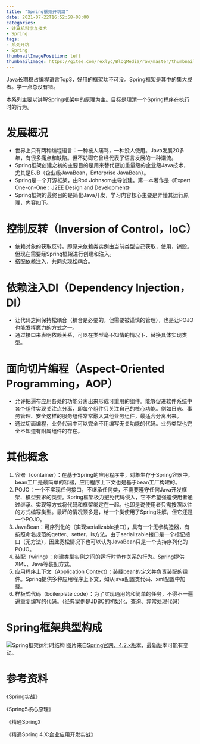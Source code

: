 ```yaml
---
title: "Spring框架开坑篇"
date: 2021-07-22T16:52:58+08:00
categories:
- 计算机科学与技术
- Spring
tags:
- 系列开坑
- Spring
thumbnailImagePosition: left
thumbnailImage: https://gitee.com/rexlyc/BlogMedia/raw/master/thumbnail/spring.jpg
---
```

Java长期稳占编程语言Top3，好用的框架功不可没。Spring框架是其中的集大成者。学一点总没有错。
<!--more-->
本系列主要以讲解Spring框架中的原理为主。目标是理清一个Spring程序在执行时的行为。
# 发展概况
- 世界上只有两种编程语言：一种被人痛骂，一种没人使用。Java发展20多年，有很多痛点和缺陷。但不妨碍它曾经代表了语言发展的一种潮流。
- Spring框架创建之初的主要目的是用来替代更加重量级的企业级Java技术，尤其是EJB（企业级JavaBean，Enterprise JavaBean）。
- Spring是一个开源框架，由Rod Johnsom主导创建。第一本著作是《Expert One-on-One：J2EE Design and Development》
- Spring框架的最终目的是简化Java开发，学习内容核心主要是弄懂其运行原理，内容如下。
# 控制反转（Inversion of Control，IoC）
- 依赖对象的获取反转。即原来依赖类实例由当前类型自己获取，使用，销毁。但现在需要经Spring框架进行创建和注入。
- 搭配依赖注入，共同实现松耦合。

# 依赖注入DI（Dependency Injection，DI）
- 让代码之间保持松耦合（耦合是必要的，但需要被谨慎的管理），也是让POJO也能发挥魔力的方式之一。
- 通过接口来表明依赖关系，可以在类型毫不知情的情况下，替换具体实现类型。

# 面向切片编程（Aspect-Oriented Programming，AOP）
- 允许把遍布应用各处的功能分离出来形成可重用的组件。能够促进软件系统中各个组件实现关注点分离，即每个组件只关注自己的核心功能。例如日志、事务管理、安全这样的服务组件常常融入其他业务组件，最适合分离出来。
- 通过切面编程，业务代码中可以完全不用编写无关功能的代码。业务类型也完全不知道有附属组件的存在。

# 其他概念
1. 容器（container）：在基于Spring的应用程序中，对象生存于Spring容器中。bean工厂是最简单的容器，应用程序上下文也是基于bean工厂构建的。
2. POJO：一个不实现任何接口，不继承任何类，不需要遵守任何Java开发框架、模型要求的类型。Spring框架极力避免代码侵入，它不希望强迫使用者通过继承、实现等方式将代码和框架绑定在一起。也即是说使用者只需按照以往的方式编写类型。最坏的情况顶多是，给一个类使用了Spring注解，但它还是一个POJO。
3. JavaBean：可序列化的（实现serializable接口），具有一个无参构造器，有按照命名规范的getter、setter、is方法。由于serializable接口是一个标记接口（无方法），因此宽松情况下也可以认为JavaBean只是一个支持序列化的POJO。
4. 装配（wiring）：创建类型实例之间的运行时协作关系的行为。Spring提供XML、Java等装配方式。
5. 应用程序上下文（Application Context）：装载bean的定义并负责装配的组件。Spring提供多种应用程序上下文，如从java配置类代码、xml配置中加载。
6. 样板式代码（boilerplate code）：为了实现通用的和简单的任务，不得不一遍遍重复编写的代码。（经典案例是JDBC的初始化、查询、异常处理代码）

# Spring框架典型构成
![Spring框架运行时结构](https://docs.spring.io/spring-framework/docs/4.2.x/spring-framework-reference/html/images/spring-overview.png)
图片来自[Spring官网，4.2.x版本](https://docs.spring.io/spring-framework/docs/4.2.x/spring-framework-reference/html/overview.html)，最新版本可能有变动。

# 参考资料
《Spring实战》

《Spring5核心原理》

《精通Spring》

《精通Spring 4.X:企业应用开发实战》